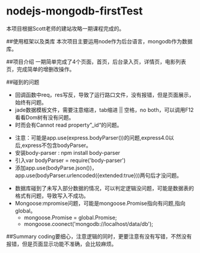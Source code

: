 # nodejs-mongodb-firstTest
本项目根据Scott老师的建站攻略一期课程完成的。

##使用框架以及类库
本次项目主要运用node作为后台语言，mongodb作为数据库。

##项目介绍
一期简单完成了4个页面，首页，后台录入页，详情页，电影列表页，完成简单的增删改操作。

##碰到的问题
- 回调函数中req，res写反，导致了运行路口文件，没有报错，但是页面展示，始终有问题。
- jade数据模板文件，需要注意缩进，tab缩进 || 空格，no both，可以调用F12看看Dom树有没有问题。
- 时而会有Cannot read property”_id“的问题。
 + 注意：可能是app.use(express.bodyParser())的问题,express4.0以后,express不包含bodyParser。
 + 安装body-parser : npm install body-parser
 + 引入var bodyParser = require('body-parser')
 + 添加app.use(bodyParse.json())，app.use(bodyParser.urlencoded({extended:true}))两句后才没问题。
- 数据库碰到了未写入部分数据的情况，可以判定逻辑没问题，可能是数据表的格式有问题，导致写入不成功。
- Mongoose:mpromise问题，可能是mongoose.Promise指向有问题,指向global。
  + mongoose.Promise = global.Promise;
  + mongoose.coonect('mongodb://localhost/data/db');

##Summary
coding要细心，注意逻辑的同时，更要注意有没有写错，不然没有报错，但是页面显示功能不准确，会比较麻烦。
